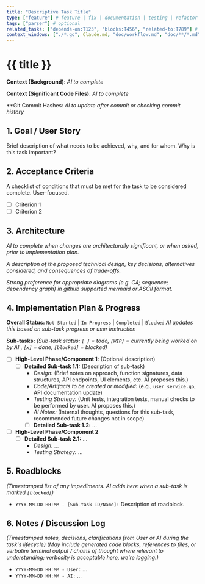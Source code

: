 ```yaml
---
title: "Descriptive Task Title"
type: ["feature"] # feature | fix | documentation | testing | refactor | chore
tags: ["parser"] # optional
related_tasks: ["depends-on:T123", "blocks:T456", "related-to:T789"] # Optional with relationship type
context_windows: ["./*.go", Claude.md, "doc/workflow.md", "doc/**/*.md"] # List of glob patterns useful to build the context window required for this task
---
```


# {{ title }}

**Context (Background)**:
*AI to complete*

**Context (Significant Code Files)**:
*AI to complete*

**Git Commit Hashes:
*AI to update after commit or checking commit history*

## 1. Goal / User Story

Brief description of what needs to be achieved, why, and for whom. Why is this task important?

## 2. Acceptance Criteria

A checklist of conditions that must be met for the task to be considered complete. User-focused.

- [ ] Criterion 1
- [ ] Criterion 2

## 3. Architecture

*AI to complete when changes are architecturally significant, or when asked, prior to implementation plan.*

*A description of the proposed technical design, key decisions, alternatives considered, and consequences of trade-offs.*

*Strong preference for appropriate diagrams (e.g. C4; sequence; dependency graph) in github supported mermaid or ASCII format.*

## 4. Implementation Plan & Progress

**Overall Status:** `Not Started` | `In Progress` | `Completed` | `Blocked`
*AI updates this based on sub-task progress or user instruction*

**Sub-tasks:**
*(Sub-task status: `[ ]` = todo, `[WIP]` = currently being worked on by AI , `[x]` = done, `[blocked]` = blocked)*

- [ ] **High-Level Phase/Component 1**: (Optional description)
  - [ ] **Detailed Sub-task 1.1:** (Description of sub-task)
    - *Design:* (Brief notes on approach, function signatures, data structures, API endpoints, UI elements, etc. AI proposes this.)
    - *Code/Artifacts to be created or modified:* (e.g., `user_service.go`, API documentation update)
    - *Testing Strategy:* (Unit tests, integration tests, manual checks to be performed by user. AI proposes this.)
    - *AI Notes:* (Internal thoughts, questions for this sub-task, recommended future changes not in scope)
    - [ ] **Detailed Sub-task 1.2:** ...
- [ ] **High-Level Phase/Component 2**
  - [ ] **Detailed Sub-task 2.1:** ...
    - *Design:* ...
    - *Testing Strategy:* ...

## 5. Roadblocks

*(Timestamped list of any impediments. AI adds here when a sub-task is marked `[blocked]`)*
- `YYYY-MM-DD HH:MM - [Sub-task ID/Name]:` Description of roadblock.

## 6. Notes / Discussion Log

*(Timestamped notes, decisions, clarifications from User or AI during the task's lifecycle)*
*(May include generated code blocks, references to files, or verbatim terminal output / chains of thought where relevant to understanding; verbosity is acceptable here, we're logging.)*

- `YYYY-MM-DD HH:MM - User:` ...
- `YYYY-MM-DD HH:MM - AI:` ...

